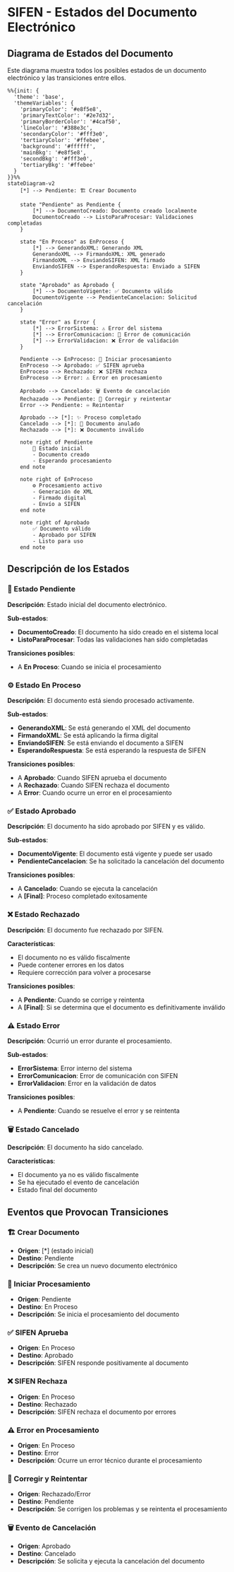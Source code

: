 # SIFEN - Estados del Documento Electrónico

## Diagrama de Estados del Documento

Este diagrama muestra todos los posibles estados de un documento electrónico y las transiciones entre ellos.

```mermaid
%%{init: {
  'theme': 'base',
  'themeVariables': {
    'primaryColor': '#e8f5e8',
    'primaryTextColor': '#2e7d32',
    'primaryBorderColor': '#4caf50',
    'lineColor': '#388e3c',
    'secondaryColor': '#fff3e0',
    'tertiaryColor': '#ffebee',
    'background': '#ffffff',
    'mainBkg': '#e8f5e8',
    'secondBkg': '#fff3e0',
    'tertiaryBkg': '#ffebee'
  }
}}%%
stateDiagram-v2
    [*] --> Pendiente: 🏗️ Crear Documento
    
    state "Pendiente" as Pendiente {
        [*] --> DocumentoCreado: Documento creado localmente
        DocumentoCreado --> ListoParaProcesar: Validaciones completadas
    }
    
    state "En Proceso" as EnProceso {
        [*] --> GenerandoXML: Generando XML
        GenerandoXML --> FirmandoXML: XML generado
        FirmandoXML --> EnviandoSIFEN: XML firmado
        EnviandoSIFEN --> EsperandoRespuesta: Enviado a SIFEN
    }
    
    state "Aprobado" as Aprobado {
        [*] --> DocumentoVigente: ✅ Documento válido
        DocumentoVigente --> PendienteCancelacion: Solicitud cancelación
    }
    
    state "Error" as Error {
        [*] --> ErrorSistema: ⚠️ Error del sistema
        [*] --> ErrorComunicacion: 🚫 Error de comunicación
        [*] --> ErrorValidacion: ❌ Error de validación
    }
    
    Pendiente --> EnProceso: 🚀 Iniciar procesamiento
    EnProceso --> Aprobado: ✅ SIFEN aprueba
    EnProceso --> Rechazado: ❌ SIFEN rechaza
    EnProceso --> Error: ⚠️ Error en procesamiento
    
    Aprobado --> Cancelado: 🗑️ Evento de cancelación
    Rechazado --> Pendiente: 🔄 Corregir y reintentar
    Error --> Pendiente: ♾️ Reintentar
    
    Aprobado --> [*]: ✨ Proceso completado
    Cancelado --> [*]: 🚫 Documento anulado
    Rechazado --> [*]: ❌ Documento inválido
    
    note right of Pendiente
        📄 Estado inicial
        - Documento creado
        - Esperando procesamiento
    end note
    
    note right of EnProceso
        ⚙️ Procesamiento activo
        - Generación de XML
        - Firmado digital
        - Envío a SIFEN
    end note
    
    note right of Aprobado
        ✅ Documento válido
        - Aprobado por SIFEN
        - Listo para uso
    end note
```

## Descripción de los Estados

### 📄 Estado Pendiente
**Descripción**: Estado inicial del documento electrónico.

**Sub-estados**:
- **DocumentoCreado**: El documento ha sido creado en el sistema local
- **ListoParaProcesar**: Todas las validaciones han sido completadas

**Transiciones posibles**:
- A **En Proceso**: Cuando se inicia el procesamiento

### ⚙️ Estado En Proceso
**Descripción**: El documento está siendo procesado activamente.

**Sub-estados**:
- **GenerandoXML**: Se está generando el XML del documento
- **FirmandoXML**: Se está aplicando la firma digital
- **EnviandoSIFEN**: Se está enviando el documento a SIFEN
- **EsperandoRespuesta**: Se está esperando la respuesta de SIFEN

**Transiciones posibles**:
- A **Aprobado**: Cuando SIFEN aprueba el documento
- A **Rechazado**: Cuando SIFEN rechaza el documento
- A **Error**: Cuando ocurre un error en el procesamiento

### ✅ Estado Aprobado
**Descripción**: El documento ha sido aprobado por SIFEN y es válido.

**Sub-estados**:
- **DocumentoVigente**: El documento está vigente y puede ser usado
- **PendienteCancelacion**: Se ha solicitado la cancelación del documento

**Transiciones posibles**:
- A **Cancelado**: Cuando se ejecuta la cancelación
- A **[Final]**: Proceso completado exitosamente

### ❌ Estado Rechazado
**Descripción**: El documento fue rechazado por SIFEN.

**Características**:
- El documento no es válido fiscalmente
- Puede contener errores en los datos
- Requiere corrección para volver a procesarse

**Transiciones posibles**:
- A **Pendiente**: Cuando se corrige y reintenta
- A **[Final]**: Si se determina que el documento es definitivamente inválido

### ⚠️ Estado Error
**Descripción**: Ocurrió un error durante el procesamiento.

**Sub-estados**:
- **ErrorSistema**: Error interno del sistema
- **ErrorComunicacion**: Error de comunicación con SIFEN
- **ErrorValidacion**: Error en la validación de datos

**Transiciones posibles**:
- A **Pendiente**: Cuando se resuelve el error y se reintenta

### 🗑️ Estado Cancelado
**Descripción**: El documento ha sido cancelado.

**Características**:
- El documento ya no es válido fiscalmente
- Se ha ejecutado el evento de cancelación
- Estado final del documento

## Eventos que Provocan Transiciones

### 🏗️ Crear Documento
- **Origen**: [*] (estado inicial)
- **Destino**: Pendiente
- **Descripción**: Se crea un nuevo documento electrónico

### 🚀 Iniciar Procesamiento
- **Origen**: Pendiente
- **Destino**: En Proceso
- **Descripción**: Se inicia el procesamiento del documento

### ✅ SIFEN Aprueba
- **Origen**: En Proceso
- **Destino**: Aprobado
- **Descripción**: SIFEN responde positivamente al documento

### ❌ SIFEN Rechaza
- **Origen**: En Proceso
- **Destino**: Rechazado
- **Descripción**: SIFEN rechaza el documento por errores

### ⚠️ Error en Procesamiento
- **Origen**: En Proceso
- **Destino**: Error
- **Descripción**: Ocurre un error técnico durante el procesamiento

### 🔄 Corregir y Reintentar
- **Origen**: Rechazado/Error
- **Destino**: Pendiente
- **Descripción**: Se corrigen los problemas y se reintenta el procesamiento

### 🗑️ Evento de Cancelación
- **Origen**: Aprobado
- **Destino**: Cancelado
- **Descripción**: Se solicita y ejecuta la cancelación del documento